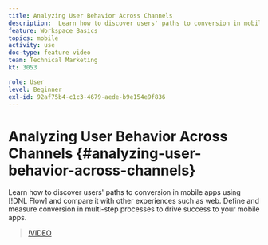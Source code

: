 ```yaml
---
title: Analyzing User Behavior Across Channels
description:  Learn how to discover users' paths to conversion in mobile apps using Flow and compare it with other experiences such as web. Define and measure conversion in multi-step processes to drive success to your mobile apps.
feature: Workspace Basics
topics: mobile
activity: use
doc-type: feature video
team: Technical Marketing
kt: 3053

role: User
level: Beginner
exl-id: 92af75b4-c1c3-4679-aede-b9e154e9f836
---
```

# Analyzing User Behavior Across Channels {#analyzing-user-behavior-across-channels}

 Learn how to discover users' paths to conversion in mobile apps using [!DNL Flow] and compare it with other experiences such as web. Define and measure conversion in multi-step processes to drive success to your mobile apps.

>[!VIDEO](https://video.tv.adobe.com/v/27824/?quality=12)
